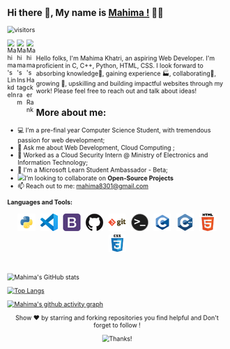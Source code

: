 ## Hi there 👋, My name is [ Mahima !](https://portfolio-website-mahima.vercel.app/) :woman_student:

![visitors](https://visitor-badge.glitch.me/badge?page_id=MahimaKhatri.visitor-badge)
<br />

<a href="https://www.linkedin.com/in/mahima-khatri-434a3b193/">
  <img align="left" alt="Mahima's LinkdeIn" width="22px" src="https://cdn.jsdelivr.net/npm/simple-icons@v3/icons/linkedin.svg" />
</a>
<a href="https://www.instagram.com/mahima.khatri8301/">
  <img align="left" alt="Mahima's Instagram" width="22px" src="https://cdn.jsdelivr.net/npm/simple-icons@v3/icons/instagram.svg" />
</a>
<a href="https://www.hackerrank.com/RA1911003010761">
  <img align="left" alt="Mahima's HackerRank" width="22px" src="https://cdn.jsdelivr.net/npm/simple-icons@v3/icons/leetcode.svg" />
</a>

<br />
<br />
Hello folks, I'm Mahima Khatri, an aspiring Web Developer. I'm proficient in C, C++, Python, HTML, CSS.
I look forward to absorbing knowledge🧠, gaining experience 🏭, collaborating🤝, growing 🌱, upskilling and building impactful websites through my work!
Please feel free to reach out and talk about ideas!

## More about me: 

- 💻 I’m a pre-final year Computer Science Student, with tremendous passion for web development;
- 💪 Ask me about Web Development, Cloud Computing ;
- 💬 Worked as a Cloud Security Intern @ Ministry of Electronics and Information Technology;
- 🎈 I'm a Microsoft Learn Student Ambassador - Beta;
- <img src="https://github.com/rajput2107/rajput2107/blob/master/Assets/Handshake.gif" width="40px">I’m looking to collaborate on **Open-Source Projects**
- 📫 Reach out to me: mahima8301@gmail.com


**Languages and Tools:**  

<p align="center">
  
<img src="https://raw.githubusercontent.com/github/explore/80688e429a7d4ef2fca1e82350fe8e3517d3494d/topics/python/python.png" alt="Python" height="40" style="vertical-align:top; margin:4px">
  
<img src="https://raw.githubusercontent.com/github/explore/80688e429a7d4ef2fca1e82350fe8e3517d3494d/topics/visual-studio-code/visual-studio-code.png" alt="VS Code" height="40" style="vertical-align:top; margin:4px">
  
<img src="https://raw.githubusercontent.com/github/explore/80688e429a7d4ef2fca1e82350fe8e3517d3494d/topics/bootstrap/bootstrap.png" alt="Bootstrap" height="40" style="vertical-align:top; margin:4px">

<img src="https://raw.githubusercontent.com/github/explore/78df643247d429f6cc873026c0622819ad797942/topics/github/github.png" alt="Github" height="40" style="vertical-align:top; margin:4px">
  
<img src="https://raw.githubusercontent.com/github/explore/80688e429a7d4ef2fca1e82350fe8e3517d3494d/topics/git/git.png" alt="Git" height="40" style="vertical-align:top; margin:4px">
  
<img src="https://raw.githubusercontent.com/github/explore/80688e429a7d4ef2fca1e82350fe8e3517d3494d/topics/terminal/terminal.png" alt="Terminal" height="40" style="vertical-align:top; margin:4px">

  <img src="https://raw.githubusercontent.com/github/explore/78df643247d429f6cc873026c0622819ad797942/topics/c/c.png" alt="C" height="40" style="vertical-align:top; margin:4px">
  
  <img src="https://raw.githubusercontent.com/github/explore/78df643247d429f6cc873026c0622819ad797942/topics/cpp/cpp.png" alt="CPP" height="40" style="vertical-align:top; margin:4px">
  
  <img src="https://raw.githubusercontent.com/github/explore/78df643247d429f6cc873026c0622819ad797942/topics/html/html.png" alt="HTML" height="40" style="vertical-align:top; margin:4px">
  
   <img src="https://raw.githubusercontent.com/github/explore/78df643247d429f6cc873026c0622819ad797942/topics/css/css.png" alt="CSS" height="40" style="vertical-align:top; margin:4px">

 </p>
  </br>

![Mahima's GitHub stats](https://github-readme-stats.vercel.app/api?username=MahimaKhatri&show_icons=true&theme=radical)

[![Top Langs](https://github-readme-stats.vercel.app/api/top-langs/?username=MahimaKhatri)](https://github.com/MahimaKhatri/github-readme-stats)


[![Mahima's github activity graph](https://activity-graph.herokuapp.com/graph?username=MahimaKhatri&theme=react-dark)](https://github.com/MahimaKhatri/github-readme-activity-graph)


<p align="center">Show ❤️  by starring and forking repositories you find helpful and Don't forget to follow ! </p>
<p align="center"><img src="https://camo.githubusercontent.com/7da528df692aea867b90800324488b633f5a8328d74c05a02c26483c0a267799/68747470733a2f2f696d672e736869656c64732e696f2f62616467652f5468616e6b73253230666f722532307669736974696e672d212d3145414544422e737667" alt="Thanks!" data-canonical-src="https://img.shields.io/badge/Thanks%20for%20visiting-!-1EAEDB.svg" style="max-width:100%;"> </p>





